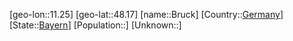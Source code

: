 ﻿---
location: [48.17,11.25]
type: City
tags:
- geo/City


SpocWebEntityId: 29369
isDeleted: false
confidential: public

---
[geo-lon::11.25]
[geo-lat::48.17]
[name::Bruck]
[Country::[Germany](geo/Continent/Europe/Germany.md)]
[State::[Bayern](geo/Continent/Europe/Germany/Bayern.md)]
[Population::]
[Unknown::]

